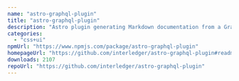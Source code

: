 ```yaml
---
name: "astro-graphql-plugin"
title: "astro-graphql-plugin"
description: "Astro plugin generating Markdown documentation from a GraphQL schema. This plugin is modified off the docusaurus-graphql-plugin by Gabin Aureche. If, for some reason, you"
categories:
  - "css+ui"
npmUrl: "https://www.npmjs.com/package/astro-graphql-plugin"
homepageUrl: "https://github.com/interledger/astro-graphql-plugin#readme"
downloads: 2107
repoUrl: "https://github.com/interledger/astro-graphql-plugin"
---
```

